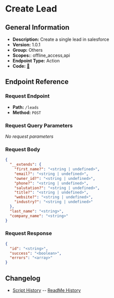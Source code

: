 # Create Lead

## General Information

- **Description:** Create a single lead in salesforce
- **Version:** 1.0.1
- **Group:** Others
- **Scopes:**: offline_access,api
- **Endpoint Type:** Action
- **Code:** [🔗](https://github.com/NangoHQ/integration-templates/tree/main/integrations/salesforce-sandbox/actions/create-lead.ts)

## Endpoint Reference

### Request Endpoint

- **Path:** `/leads`
- **Method:** `POST`

### Request Query Parameters

_No request parameters_

### Request Body

```json
{
  "__extends": {
    "first_name?": "<string | undefined>",
    "email?": "<string | undefined>",
    "owner_id?": "<string | undefined>",
    "phone?": "<string | undefined>",
    "salutation?": "<string | undefined>",
    "title?": "<string | undefined>",
    "website?": "<string | undefined>",
    "industry?": "<string | undefined>"
  },
  "last_name": "<string>",
  "company_name": "<string>"
}
```

### Request Response

```json
{
  "id": "<string>",
  "success": "<boolean>",
  "errors": "<array>"
}
```

## Changelog

- [Script History](https://github.com/NangoHQ/integration-templates/commits/main/integrations/salesforce-sandbox/actions/create-lead.ts)
-- [ReadMe History](https://github.com/NangoHQ/integration-templates/commits/main/integrations/salesforce-sandbox/actions/create-lead.md)
